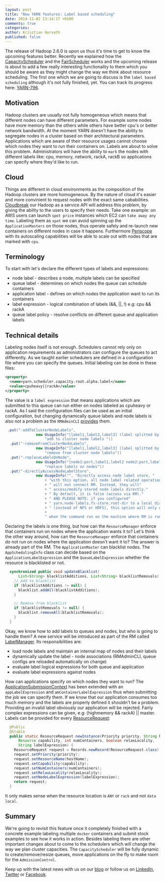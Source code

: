 ```yaml
---
layout: post
title: "New YARN features: Label based scheduling"
date: 2014-11-02 13:14:17 +0100
comments: true
categories:
author: Krisztian Horvath
published: false
---
```


The release of Hadoop 2.6.0 is upon us thus it's time to get to know the upcoming features better. Recently we explained how the
[CapacityScheduler](http://blog.sequenceiq.com/blog/2014/07/22/schedulers-part-1/) and the [FairScheduler](http://blog.sequenceiq.com/blog/2014/09/09/yarn-schedulers-demystified-part-2-fair/)
works and the upcoming release is about to add a few really interesting functionality to them which you should be aware as they might
change the way we think about resource scheduling. The first one which we are going to discuss is the `label based scheduling` although it's
not fully finished, yet. You can track its progress here: [YARN-796](https://issues.apache.org/jira/browse/YARN-796).

## Motivation
Hadoop clusters are usually not fully homogeneous which means that different nodes can have different parameters. For example some nodes
have more memory than the others while others have better cpu's or better network bandwidth. At the moment YARN doesn't have the
ability to segregate nodes in a cluster based on their architectural parameters. Applications which are aware of their resource usages
cannot choose which nodes they want to run their containers on. Labels are about to solve this problem. Administrators will have
the ability to `mark` the nodes with different labels like: cpu, memory, network, rackA, rackB so applications can specify where they'd
like to run.

## Cloud
Things are different in cloud environments as the composition of the Hadoop clusters are more homogeneous. By the nature of cloud it's
easier and more convinient to request nodes with the exact same cababilities. [Cloudbreak](http://blog.sequenceiq.com/blog/2014/07/18/announcing-cloudbreak/)
our Hadoop as a service API will address this problem, by giving the ability to the users to specify their needs. Take one example: on AWS
users can launch `spot price` instances which EC2 can `take away any time`. Labeling them as `spot` we can avoid spinning up the
`ApplicationMasters` on those nodes, thus operate safely and re-launch new containers on different nodes in case it happens.
Furthermore [Periscope](http://blog.sequenceiq.com/blog/2014/08/27/announcing-periscope/) with its autoscaling capabilities will be able
to scale out with nodes that are marked with `cpu`.

<!--more-->

## Terminology
To start with let's declare the different types of labels and expressions:

* node label - describes a node, multiple labels can be specified
* queue label - determines on which nodes the queue can schedule containers
* application label - defines on which nodes the application want to run its containers
* label expression - logical combination of labels (&&, ||, !) e.g: cpu && rackA
* queue label policy - resolve conflicts on different queue and application labels

## Technical details
Labeling nodes itself is not enough. Schedulers cannot rely only on application requirements as administrators can configure the queues
to act differently. As we taught earlier schedulers are defined in a configuration file where you can specify the queues. Initial labeling
can be done in these files:
```xml
<property>
  <name>yarn.scheduler.capacity.root.alpha.label</name>
  <value>cpuheavy||rackA</value>
</property>
```
The value is a `label expression` that means applications which are submitted to this queue can run either on nodes labeled as
cpuheavy or rackA. As I said the configuration files can be used as an initial configuration, but changing dynamically queue labels
and node labels is also not a problem as the `RMAdminCLI` [provides](https://issues.apache.org/jira/browse/YARN-2504) them.
```java
 .put("-addToClusterNodeLabels",
              new UsageInfo("[label1,label2,label3] (label splitted by \",\")",
                  "add to cluster node labels "))
  .put("-removeFromClusterNodeLabels",
              new UsageInfo("[label1,label2,label3] (label splitted by \",\")",
                  "remove from cluster node labels"))
  .put("-replaceLabelsOnNode",
              new UsageInfo("[node1:port,label1,label2 node2:port,label1,label2]",
                  "replace labels on nodes"))
  .put("-directlyAccessNodeLabelStore",
              new UsageInfo("", "Directly access node label store, "
                  + "with this option, all node label related operations"
                  + " will not connect RM. Instead, they will"
                  + " access/modify stored node labels directly."
                  + " By default, it is false (access via RM)."
                  + " AND PLEASE NOTE: if you configured"
                  + " yarn.node-labels.fs-store.root-dir to a local directory"
                  + " (instead of NFS or HDFS), this option will only work"
                  +
                  " when the command run on the machine where RM is running."))
```
Declaring the labels is one thing, but how can the `ResourceManager` enforce that containers run on nodes where the application wants
it to? Let's think the other way around, how can the `ResourceManager` enforce that containers do not run on nodes where the
application doesn't want it to? The answer is already part of the RM. The `ApplicationMaster` can blacklist nodes. The
`AppSchedulingInfo` class can decide based on the `ApplicationLabelExpression` and the `QueueLabelExpression` whether the resource is
blacklisted or not.
```java
  synchronized public void updateBlacklist(
      List<String> blacklistAdditions, List<String> blacklistRemovals) {
    // Add to blacklist
    if (blacklistAdditions != null) {
      blacklist.addAll(blacklistAdditions);
    }

    // Remove from blacklist
    if (blacklistRemovals != null) {
      blacklist.removeAll(blacklistRemovals);
    }
  }
```
Okay, we know how to add labels to queues and nodes, but who is going to handle them? A new service will be introduced as part of
the RM called [LabelManager](https://github.com/sequenceiq/hadoop/blob/trunk/hadoop-yarn-project/hadoop-yarn/hadoop-yarn-server/hadoop-yarn-server-resourcemanager/src/main/java/org/apache/hadoop/yarn/server/resourcemanager/nodelabels/RMNodeLabelsManager.java).
Its responsibilities are:

* load node labels and maintain an internal map of nodes and their labels
* dynamically update the label - node associations (RMAdminCLI, queue configs are reloaded automatically on change)
* evaluate label logical expressions for both queue and application
* evaluate label expressions against nodes

How can applications specify on which nodes they want to run? The [ApplicationSubmissionContext](https://github.com/sequenceiq/hadoop/blob/trunk/hadoop-yarn-project/hadoop-yarn/hadoop-yarn-api/src/main/java/org/apache/hadoop/yarn/api/records/ApplicationSubmissionContext.java#L77)
has been extended with an `appLabelExpression` and `amContainerLabelExpression` thus when submitting the job we can specify them. If
we know that our application consumes too much memory and the labels are properly defined it shouldn't be a problem. Providing
an invalid label obviously our application will be rejected. Fairly complex expressions can be given, e.g: (highmemory && rackA) || master.
Labels can be provided for every [ResourceRequest](https://github.com/sequenceiq/hadoop/blob/trunk/hadoop-yarn-project/hadoop-yarn/hadoop-yarn-api/src/main/java/org/apache/hadoop/yarn/api/records/ResourceRequest.java#L80):
```java
  @Public
  @Stable
  public static ResourceRequest newInstance(Priority priority, String hostName,
      Resource capability, int numContainers, boolean relaxLocality,
      String labelExpression) {
    ResourceRequest request = Records.newRecord(ResourceRequest.class);
    request.setPriority(priority);
    request.setResourceName(hostName);
    request.setCapability(capability);
    request.setNumContainers(numContainers);
    request.setRelaxLocality(relaxLocality);
    request.setNodeLabelExpression(labelExpression);
    return request;
  }
```
It only makes sense when the resource location is `ANY` or `rack` and not `data local`.

## Summary
We're going to revisit this feature once it completely finished with a concrete example labeling multiple `docker` containers
and submit stock examples to see how it works in action. Besides labeling there are other important changes about to come to
the schedulers which will change the way we plan cluster capacities. The `CapacityScheduler` will be fully dynamic to create/remove/resize
queues, move applications on the fly to make room for the `AdmissionControl`.

Keep up with the latest news with us on our [blog](http://blog.sequenceiq.com/) or follow us
on [LinkedIn](https://www.linkedin.com/company/sequenceiq/), [Twitter](https://twitter.com/sequenceiq) or [Facebook](https://www.facebook).
